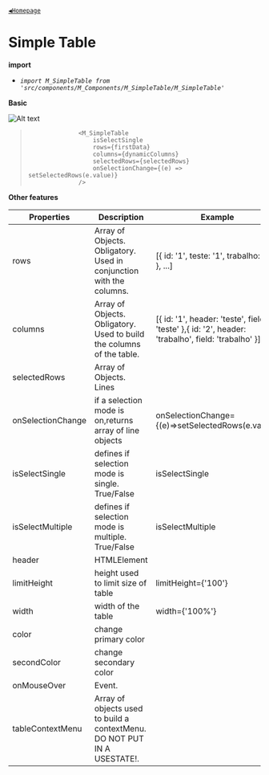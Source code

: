 [`◀️Homepage`](../../../README.md)

# **Simple Table** 


**import**
- *`import M_SimpleTable from 'src/components/M_Components/M_SimpleTable/M_SimpleTable'`*

**Basic**

![Alt text](../../../public/README/images/simpleTable.png)

>                   <M_SimpleTable
>                       isSelectSingle
>                       rows={firstData}
>                       columns={dynamicColumns}
>                       selectedRows={selectedRows}
>                       onSelectionChange={(e) => setSelectedRows(e.value)}
>                   />

**Other features**

| Properties        	| Description                                                              	| Example                                                                                           	|
|-------------------	|--------------------------------------------------------------------------	|---------------------------------------------------------------------------------------------------	|
| rows              	| Array of Objects. Obligatory. Used in conjunction with the columns.      	| [{ id: '1', teste: '1', trabalho: '1' }, ...]                                                     	|
| columns           	| Array of Objects. Obligatory. Used to build the columns of the table.    	| [{ id: '1', header: 'teste', field: 'teste' },{ id: '2', header: 'trabalho', field: 'trabalho' }] 	|
| selectedRows      	| Array of Objects. Lines                                                  	|                                                                                                   	|
| onSelectionChange 	| if a selection mode is on,returns array of line objects                  	| onSelectionChange={(e)=>setSelectedRows(e.value)}                                                 	|
| isSelectSingle    	| defines if selection mode is single. True/False                          	| isSelectSingle                                                                                    	|
| isSelectMultiple  	| defines if selection mode is multiple. True/False                        	| isSelectMultiple                                                                                  	|
| header            	| HTMLElement                                                              	|                                                                                                   	|
| limitHeight       	| height used to limit size of table                                       	| limitHeight={'100'}                                                                               	|
| width             	| width of the table                                                       	| width={'100%'}                                                                                    	|
| color             	| change primary color                                                     	|                                                                                                   	|
| secondColor       	| change secondary color                                                   	|                                                                                                   	|
| onMouseOver       	| Event.                                                                   	|                                                                                                   	|
| tableContextMenu  	| Array of objects used to build a contextMenu. DO NOT PUT IN A USESTATE!. 	|                                                                                                   	|

